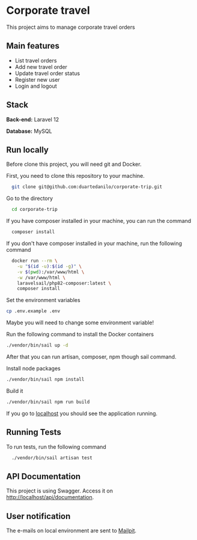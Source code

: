 
# Corporate travel

This project aims to manage corporate travel orders

## Main features
- List travel orders
- Add new travel order
- Update travel order status
- Register new user
- Login and logout

## Stack

**Back-end:** Laravel 12

**Database:** MySQL


## Run locally

Before clone this project, you will need git and Docker.

First, you need to clone this repository to your machine.
```bash
  git clone git@github.com:duartedanilo/corporate-trip.git
```

Go to the directory
```bash
  cd corporate-trip
```

If you have composer installed in your machine, you can run the command
```bash
  composer install
```

If you don't have composer installed in your machine, run the following command
```bash
  docker run --rm \
    -u "$(id -u):$(id -g)" \
    -v $(pwd):/var/www/html \
    -w /var/www/html \
    laravelsail/php82-composer:latest \
    composer install
```

Set the environment variables
```bash
cp .env.example .env
```

Maybe you will need to change some environment variable!

Run the following command to install the Docker containers
```bash
./vendor/bin/sail up -d
```

After that you can run artisan, composer, npm though sail command.

Install node packages
```bash
./vendor/bin/sail npm install
```

Build it
```bash
./vendor/bin/sail npm run build
```

If you go to [localhost](http://localhost) you should see the application running.

## Running Tests

To run tests, run the following command

```bash
  ./vendor/bin/sail artisan test
```

## API Documentation
This project is using Swagger. Access it on [http://localhost/api/documentation](http://localhost/api/documentation).

## User notification
The e-mails on local environment are sent to [Mailpit](http://localhost:8025/). 
